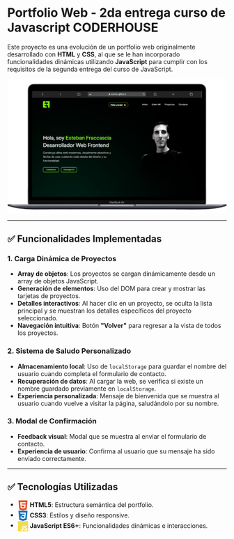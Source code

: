 # Portfolio Web - 2da entrega curso de Javascript CODERHOUSE

Este proyecto es una evolución de un portfolio web originalmente desarrollado con **HTML** y **CSS**, al que se le han incorporado funcionalidades dinámicas utilizando **JavaScript** para cumplir con los requisitos de la segunda entrega del curso de JavaScript.

![Captura del sitio web](assets/screenshot.png)

---

## ✅ Funcionalidades Implementadas

### 1. Carga Dinámica de Proyectos

- **Array de objetos**: Los proyectos se cargan dinámicamente desde un array de objetos JavaScript.
- **Generación de elementos**: Uso del DOM para crear y mostrar las tarjetas de proyectos.
- **Detalles interactivos**: Al hacer clic en un proyecto, se oculta la lista principal y se muestran los detalles específicos del proyecto seleccionado.
- **Navegación intuitiva**: Botón **"Volver"** para regresar a la vista de todos los proyectos.

### 2. Sistema de Saludo Personalizado

- **Almacenamiento local**: Uso de `localStorage` para guardar el nombre del usuario cuando completa el formulario de contacto.
- **Recuperación de datos**: Al cargar la web, se verifica si existe un nombre guardado previamente en `localStorage`.
- **Experiencia personalizada**: Mensaje de bienvenida que se muestra al usuario cuando vuelve a visitar la página, saludándolo por su nombre.

### 3. Modal de Confirmación

- **Feedback visual**: Modal que se muestra al enviar el formulario de contacto.
- **Experiencia de usuario**: Confirma al usuario que su mensaje ha sido enviado correctamente.

---

## ✅ Tecnologías Utilizadas

- <img src="assets/html.svg" alt="HTML5" width="24" style="vertical-align:middle;"/> **HTML5**: Estructura semántica del portfolio.
- <img src="assets/css.svg" alt="CSS3" width="24" style="vertical-align:middle;"/> **CSS3**: Estilos y diseño responsive.
- <img src="assets/js.svg" alt="JavaScript" width="24" style="vertical-align:middle;"/> **JavaScript ES6+**: Funcionalidades dinámicas e interacciones.
